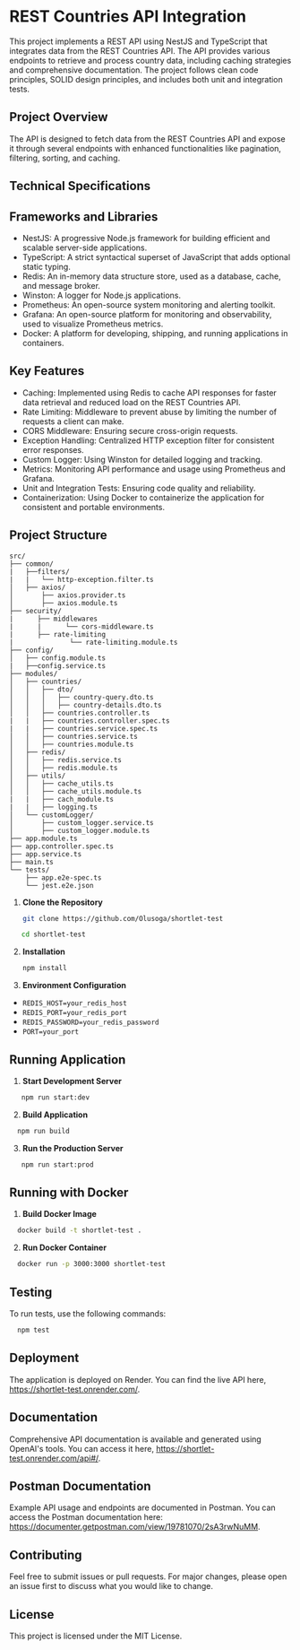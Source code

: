 # REST Countries API Integration

This project implements a REST API using NestJS and TypeScript that integrates data from the REST Countries API. The API provides various endpoints to retrieve and process country data, including caching strategies and comprehensive documentation. The project follows clean code principles, SOLID design principles, and includes both unit and integration tests.

## Project Overview

The API is designed to fetch data from the REST Countries API and expose it through several endpoints with enhanced functionalities like pagination, filtering, sorting, and caching. 

## Technical Specifications
## Frameworks and Libraries
- NestJS: A progressive Node.js framework for building efficient and scalable server-side applications.
- TypeScript: A strict syntactical superset of JavaScript that adds optional static typing.
- Redis: An in-memory data structure store, used as a database, cache, and message broker.
- Winston: A logger for Node.js applications.
- Prometheus: An open-source system monitoring and alerting toolkit.
- Grafana: An open-source platform for monitoring and observability, used to visualize Prometheus metrics.
- Docker: A platform for developing, shipping, and running applications in containers.

## Key Features
- Caching: Implemented using Redis to cache API responses for faster data retrieval and reduced load on the REST Countries API.
- Rate Limiting: Middleware to prevent abuse by limiting the number of requests a client can make.
- CORS Middleware: Ensuring secure cross-origin requests.
- Exception Handling: Centralized HTTP exception filter for consistent error responses.
- Custom Logger: Using Winston for detailed logging and tracking.
- Metrics: Monitoring API performance and usage using Prometheus and Grafana.
- Unit and Integration Tests: Ensuring code quality and reliability.
- Containerization: Using Docker to containerize the application for consistent and portable environments.

## Project Structure

```plaintext
src/
├── common/
|   ├──filters/
|   |   └── http-exception.filter.ts
│   ├── axios/
│       ├── axios.provider.ts
│       ├── axios.module.ts
├── security/
|      ├── middlewares
|      |      └── cors-middleware.ts
|      ├── rate-limiting
|              └── rate-limiting.module.ts
├── config/
│   ├── config.module.ts
|   ├──config.service.ts
├── modules/
│   ├── countries/
│   │   ├── dto/
│   │   │   ├── country-query.dto.ts
│   │   │   ├── country-details.dto.ts
│   │   ├── countries.controller.ts
|   |   ├── countries.controller.spec.ts
|   |   ├── countries.service.spec.ts
│   │   ├── countries.service.ts
│   │   ├── countries.module.ts
│   ├── redis/
│   │   ├── redis.service.ts
│   │   ├── redis.module.ts
│   ├── utils/
│   │   ├── cache_utils.ts
│   │   ├── cache_utils.module.ts
|   |   ├── cach_module.ts
|   |   ├── logging.ts
│   └── customLogger/
│       ├── custom_logger.service.ts
│       ├── custom_logger.module.ts
├── app.module.ts
├── app.controller.spec.ts
├── app.service.ts
├── main.ts
└── tests/
    ├── app.e2e-spec.ts
    └── jest.e2e.json
```

1. **Clone the Repository**
   ```bash
   git clone https://github.com/Olusoga/shortlet-test
```bash
   cd shortlet-test
```
2. **Installation**
   ```bash
   npm install
   ```
3. **Environment Configuration**
  - `REDIS_HOST=your_redis_host`
  - `REDIS_PORT=your_redis_port`
  - `REDIS_PASSWORD=your_redis_password`
  - `PORT=your_port`
   
## Running Application
  
1. **Start Development Server**
```bash
   npm run start:dev
```
2. **Build Application**
 ```bash
   npm run build
   ```
3. **Run the Production Server**
```bash
   npm run start:prod
   ```
## Running with Docker
1. **Build Docker Image**
```bash
  docker build -t shortlet-test .
```
2. **Run Docker Container**
```bash
  docker run -p 3000:3000 shortlet-test
```

## Testing
To run tests, use the following commands:
```bash
  npm test
```
## Deployment
The application is deployed on Render. You can find the live API here, https://shortlet-test.onrender.com/.

## Documentation
Comprehensive API documentation is available and generated using OpenAI's tools. You can access it here, https://shortlet-test.onrender.com/api#/.

## Postman Documentation
Example API usage and endpoints are documented in Postman. You can access the Postman documentation here: https://documenter.getpostman.com/view/19781070/2sA3rwNuMM.


## Contributing
Feel free to submit issues or pull requests. For major changes, please open an issue first to discuss what you would like to change.

## License
This project is licensed under the MIT License.